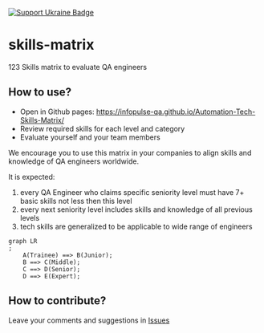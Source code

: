 [![Support Ukraine Badge](https://bit.ly/support-ukraine-now)](https://github.com/support-ukraine/support-ukraine)

# skills-matrix
123
Skills matrix to evaluate QA engineers

## How to use?

- Open in Github pages: https://infopulse-qa.github.io/Automation-Tech-Skills-Matrix/
- Review required skills for each level and category
- Evaluate yourself and your team members

We encourage you to use this matrix in your companies to align skills and knowledge of QA engineers worldwide.

It is expected:

1. every QA Engineer who claims specific seniority level must have 7+ basic skills not less then this level
2. every next seniority level includes skills and knowledge of all previous levels
3. tech skills are generalized to be applicable to wide range of engineers

```mermaid
graph LR
;
    A(Trainee) ==> B(Junior);
    B ==> C(Middle);
    C ==> D(Senior);
    D ==> E(Expert);
```

## How to contribute?

Leave your comments and suggestions in [Issues](https://github.com/infopulse-qa/skills-matrix/issues)
